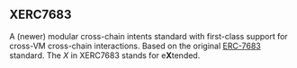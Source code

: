 ## XERC7683
A (newer) modular cross-chain intents standard with first-class support for cross-VM cross-chain interactions. Based on the original [ERC-7683](https://github.com/ethereum/ERCs/blob/master/ERCS/erc-7683.md) standard. The *X* in XERC7683 stands for e**X**tended.
